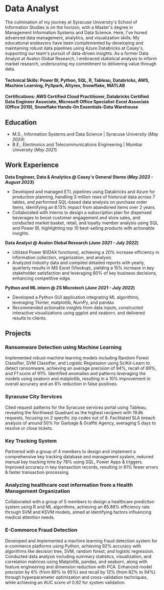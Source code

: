 # Data Analyst
The culmination of my journey at Syracuse University's School of Information Studies is on the horizon, with a Master's degree in Management Information Systems and Data Science. Here, I've honed advanced data management, analytics, and visualization skills. My educational endeavors have been complemented by developing and maintaining robust data pipelines using Azure Databricks at Casey's, supporting our team's pursuit of data-driven insights. As a former Data Analyst at Avalon Global Research, I embraced statistical analysis to inform market research, underscoring my commitment to delivering value through data. 

#### Technical Skills: Power BI, Python, SQL, R, Tableau, Databricks, AWS, Machine Learning, PySpark, Altyrex, Snowflake, MATLAB
#### Certifications: AWS Certified Cloud Practitioner, Databricks Certified Data Engineer Associate, Microsoft Office Specialist-Excel Associate (Office 2019), Snowflake Hands-On Essentials-Data Warehouse 

## Education						       		
- M.S., Information Systems and Data Science	| Syracuse University (_May 2024_)	 			        		
- B.E., Electronics and Telecommunications Engineering | Mumbai University (_May 2021_)

## Work Experience
**Data Engineer, Data & Analytics @ Casey's General Stores (_May 2023 - August 2023_)**
- Developed and managed ETL pipelines using Databricks and Azure for production planning, handling 3 million rows of historical data across 7 tables, and performed SQL-based data analysis on purchase order items, identifying an 8.13% impact from abandoned items over 2 years.
- Collaborated with interns to design a subscription plan for dispensed beverages to boost customer engagement and store sales, and conducted market basket, retail, and loyalty member analysis using SQL and Power BI, highlighting top 10 best-selling products with actionable insights.
  
**Data Analyst @ Avalon Global Research (_June 2021 - July 2022_)**
- Utilized Power BI(DAX functions), achieving a 20% increase efficiency in information collection, organization, and analysis
- Analyzed industry data and compiled detailed reports with yearly, quarterly results in MS Excel (Vlookup), yielding a 15% 
increase in key stakeholder satisfaction and leveraging 80% of key business decisions, enhancing competitive edge.

**Python and ML intern @ ZS Microtech (_June 2021 - July 2022_)**
- Developed a Python GUI application integrating ML algorithms, leveraging Tkinter, matplotlib, NumPy, and pandas
- Recommended actionable insights from data inputs, constructed interactive visualizations using ggplot and seaborn, and 
delivered results to clients.

## Projects
### Ransomware Detection using Machine Learning
Implemented robust machine learning models including Random Forest Classifier, SVM Classifier, and Logistic Regression using SciKit-Learn to detect ransomware, achieving an average precision of 94%, recall of 89%, and F1 score of 91%. Identified anomalies and patterns leveraging the models using seaborn and matplotlib, resulting in a 10% improvement in overall accuracy and an 8% reduction in false positives.

### Syracuse City Services
Cited request patterns for the Syracuse services portal using Tableau, revealing the Northwest Quadrant as the highest recipient with 19.8k requests, focusing on 2 specific zip codes out of 8. Facilitated SLA breach analysis of around 50% for Garbage & Graffiti Agency, averaging 5 days to resolve or close tickets.

### Key Tracking System
Partnered with a group of 4 members to design and implement a comprehensive key tracking database and management system, reduced manual key tracking time by 78% using SQL, Power Apps & triggers. Improved accuracy in key transaction records, resulting in 81% fewer errors & faster transaction processing.

### Analyzing healthcare cost information from a Health Management Organization
Collaborated with a group of 5 members to design a healthcare prediction system using R and ML algorithms, achieving an
85.88% efficiency rate through SVM and KSVM models, aimed at identifying factors influencing medical attention needs.

### E-Commerce Fraud Detection 
Developed and implemented a machine learning fraud detection system for e-commerce platforms using Python, achieving
92% accuracy with algorithms like decision tree, SVM, random forest, and logistic regression.
Conducted data analysis including summary statistics, visualization, and correlation matrices using Matplotlib, pandas, and
seaborn, along with feature engineering and dimension reduction with PCA.
Enhanced model precision by 6% (from 89% to 95%) and recall by 12% (from 82% to 94%) through hyperparameter
optimization and cross-validation techniques, while achieving an AUC score of 0.92 for system validation.

